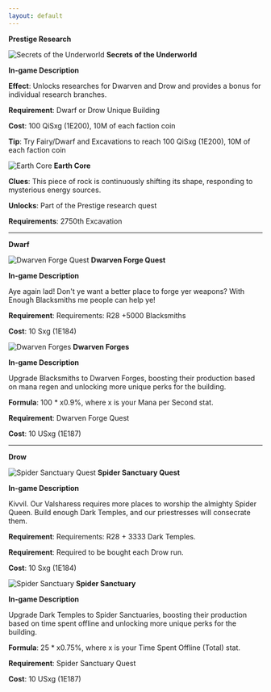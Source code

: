 ```yaml
---
layout: default
---
```


**Prestige Research**

![](/realm/img/picks/SecretsoftheUnderworldr.png "Secrets of the Underworld") **Secrets of the Underworld**

**In-game Description**

**Effect**: Unlocks researches for Dwarven and Drow and provides a bonus for individual research branches.

**Requirement**: Dwarf or Drow Unique Building

**Cost**: 100 QiSxg (1E200), 10M of each faction coin

**Tip**: Try Fairy/Dwarf and Excavations to reach 100 QiSxg (1E200), 10M of each faction coin

![](/realm/img/picks/EarthCore.png "Earth Core") **Earth Core**

**Clues**: This piece of rock is continuously shifting its shape, responding to mysterious energy sources.

**Unlocks**: Part of the Prestige research quest

**Requirements**: 2750th Excavation

---

**Dwarf**

![](/realm/img/picks/DwravenForgeQuestr.png "Dwarven Forge Quest") **Dwarven Forge Quest**

**In-game Description**

Aye again lad! Don't ye want a better place to forge yer weapons? With Enough Blacksmiths me people can help ye!

**Requirement**:  Requirements: R28 +5000 Blacksmiths

**Cost**: 10 Sxg (1E184)

![](/realm/img/picks/DwarvenForges.png "Dwarven Forges") **Dwarven Forges**

**In-game Description**

Upgrade Blacksmiths to Dwarven Forges, boosting their production based on mana regen and unlocking more unique perks for the building.

**Formula**: 100 * x0.9%, where x is your Mana per Second stat.

**Requirement**: Dwarven Forge Quest

**Cost**: 10 USxg (1E187)

---

**Drow**

![](/realm/img/picks/SpiderSanctuaryQuestr.png "Spider Sanctuary Quest") **Spider Sanctuary Quest**

**In-game Description**

Kivvil. Our Valsharess requires more places to worship the almighty Spider Queen. Build enough Dark Temples, and our priestresses will consecrate them.

**Requirement**: Requirements: R28 + 3333 Dark Temples.

**Requirement**: Required to be bought each Drow run.

**Cost**: 10 Sxg (1E184)

![](/realm/img/picks/SpiderSanctuary.png "Spider Sanctuary") **Spider Sanctuary**

**In-game Description**

Upgrade Dark Temples to Spider Sanctuaries, boosting their production based on time spent offline and unlocking more unique perks for the building.

**Formula**: 25 * x0.75%, where x is your Time Spent Offline (Total) stat.

**Requirement**: Spider Sanctuary Quest

**Cost**: 10 USxg (1E187)